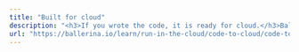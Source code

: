 ```yaml
---
title: "Built for cloud"
description: "<h3>If you wrote the code, it is ready for cloud.</h3>Ballerina's code-to-cloud feature streamlines the containerization and deployment process of an application using Docker and Kubernetes. It eliminates the need for manual configurations, as Ballerina's build tool generates the necessary artifacts seamlessly."
url: "https://ballerina.io/learn/run-in-the-cloud/code-to-cloud/code-to-cloud-deployment"
---
```

